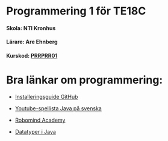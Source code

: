# Programmering 1 för TE18C
#### Skola: NTI Kronhus
#### Lärare: Are Ehnberg 
#### Kurskod: [PRRPRR01](https://www.skolverket.se/undervisning/gymnasieskolan/laroplan-program-och-amnen-i-gymnasieskolan/gymnasieprogrammen/amne?url=1530314731%2Fsyllabuscw%2Fjsp%2Fsubject.htm%3FsubjectCode%3DPRR%26courseCode%3DPRRPRR01%26lang%3Dsv%26tos%3Dgy&sv.url=12.5dfee44715d35a5cdfa92a3#anchor_PRRPRR01)

# Bra länkar om programmering:

* [Installeringsguide GitHub](https://github.com/NTI-Kronhus/TE18C-PRRPRR01/tree/master/Install)


* [Youtube-spellista Java på svenska](https://www.youtube.com/watch?v=EJxmM9JYCwg&list=PLpkWX5olvmC9mkjYhvGbl7VSIMAI7MoFC)

* [Robomind Academy](https://www.robomindacademy.com/robomind/home)

* [Datatyper i Java](https://www.javatpoint.com/java-data-types)

